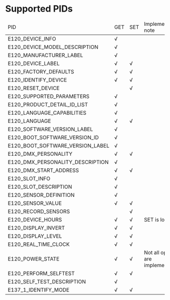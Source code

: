 # Supported PIDs
<table>
<thead>
	<tr>
		<td>PID</td>
		<td>GET</td>
		<td>SET</td>
		<td>Implementation note</td>
	</tr>
</thead>
<tbody>
	<tr>
		<td>E120_DEVICE_INFO</td>
		<td>√</td>
		<td></td>
		<td></td>
	</tr>
	<tr>
		<td>E120_DEVICE_MODEL_DESCRIPTION</td>
		<td>√</td>
		<td></td>
		<td></td>
	</tr>	
	<tr>
		<td>E120_MANUFACTURER_LABEL</td>
		<td>√</td>
		<td></td>
		<td></td>
	</tr>
	<tr>
		<td>E120_DEVICE_LABEL</td>
		<td>√</td>
		<td>√</td>
		<td></td>
	</tr>	
	<tr>
		<td>E120_FACTORY_DEFAULTS</td>
		<td>√</td>
		<td>√</td>
		<td></td>
	</tr>
	<tr>
		<td>E120_IDENTIFY_DEVICE</td>
		<td>√</td>
		<td>√</td>
		<td></td>
	</tr>		
	<tr>
		<td>E120_RESET_DEVICE</td>
		<td></td>
		<td>√</td>
		<td></td>
	</tr>
	<tr>
		<td>E120_SUPPORTED_PARAMETERS</td>
		<td>√</td>
		<td></td>
		<td></td>
	</tr>
	<tr>
		<td>E120_PRODUCT_DETAIL_ID_LIST</td>
		<td>√</td>
		<td></td>
		<td></td>
	</tr>
	<tr>
		<td>E120_LANGUAGE_CAPABILITIES</td>
		<td>√</td>
		<td></td>
		<td></td>
	</tr>
	<tr>
		<td>E120_LANGUAGE</td>
		<td>√</td>
		<td>√</td>
		<td></td>
	</tr>
	<tr>
		<td>E120_SOFTWARE_VERSION_LABEL</td>
		<td>√</td>
		<td></td>
		<td></td>
	</tr>
	<tr>
		<td>E120_BOOT_SOFTWARE_VERSION_ID</td>
		<td>√</td>
		<td></td>
		<td></td>
	</tr>
	<tr>
		<td>E120_BOOT_SOFTWARE_VERSION_LABEL</td>
		<td>√</td>
		<td></td>
		<td></td>
	</tr>
	<tr>
		<td>E120_DMX_PERSONALITY</td>
		<td>√</td>
		<td>√</td>
		<td></td>
	</tr>
	<tr>
		<td>E120_DMX_PERSONALITY_DESCRIPTION</td>
		<td>√</td>
		<td></td>
		<td></td>
	</tr>
	<tr>
		<td>E120_DMX_START_ADDRESS</td>
		<td>√</td>
		<td>√</td>
		<td></td>
	</tr>	
	<tr>
		<td>E120_SLOT_INFO</td>
		<td>√</td>
		<td></td>
		<td></td>
	</tr>
	<tr>
		<td>E120_SLOT_DESCRIPTION</td>
		<td>√</td>
		<td></td>
		<td></td>
	</tr>
	<tr>
		<td>E120_SENSOR_DEFINITION</td>
		<td>√</td>
		<td></td>
		<td></td>
	</tr>
	<tr>
		<td>E120_SENSOR_VALUE</td>
		<td>√</td>
		<td>√</td>
		<td></td>
	</tr>	
	<tr>
		<td>E120_RECORD_SENSORS</td>
		<td></td>
		<td>√</td>
		<td></td>
	</tr>		
	<tr>
		<td>E120_DEVICE_HOURS</td>
		<td>√</td>
		<td>√</td>
		<td>SET is locked</td>
	</tr>	
	<tr>
		<td>E120_DISPLAY_INVERT</td>
		<td>√</td>
		<td>√</td>
		<td></td>
	</tr>
	<tr>
		<td>E120_DISPLAY_LEVEL</td>
		<td>√</td>
		<td>√</td>
		<td></td>
	</tr>
	<tr>
		<td>E120_REAL_TIME_CLOCK</td>
		<td>√</td>
		<td>√</td>
		<td></td>
	</tr>
	<tr>
		<td>E120_POWER_STATE</td>
		<td>√</td>
		<td>√</td>
		<td>Not all options are implemented</td>
	</tr>
	<tr>
		<td>E120_PERFORM_SELFTEST</td>
		<td>√</td>
		<td>√</td>
		<td></td>
	</tr>
	<tr>
		<td>E120_SELF_TEST_DESCRIPTION</td>
		<td>√</td>
		<td></td>
		<td></td>
	</tr>
	<tr>
		<td>E137_1_IDENTIFY_MODE</td>
		<td>√</td>
		<td>√</td>
		<td></td>
	</tr>
</tbody>
</table>